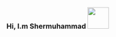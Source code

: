 ### Hi, I.m Shermuhammad <img src="https://media4.giphy.com/media/5HyXGsoFzXWPKFx07j/giphy.gif?cid=ecf05e47w7v7kovjzkusmlxm8wnof7sw96b276r7kj5hjtoe&rid=giphy.gif&ct=s" width="50">


